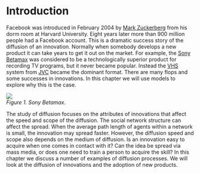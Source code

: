 # Introduction
Facebook was introduced in February 2004 by [Mark Zuckerberg](http://en.wikipedia.org/wiki/Mark_Zuckerberg) from his dorm room at Harvard University. Eight years later more than 900 million people had a Facebook account. This is a dramatic success story of the diffusion of an innovation. Normally when somebody develops a new product it can take years to get it out on the market. For example, the [Sony Betamax](http://en.wikipedia.org/wiki/Betamax) was considered to be a technologically superior product for recording TV programs, but it never became popular. Instead the [VHS](http://en.wikipedia.org/wiki/VHS) system from [JVC](http://en.wikipedia.org/wiki/JVC) became the dominant format. There are many flops and some successes in innovations. In this chapter we will use models to explore why this is the case.

![](https://raw.githubusercontent.com/comses/intro-to-abm/master/assets/images/Ch_12_Fig_1.png)<br>*Figure 1. Sony Betamax.*

The study of diffusion focuses on the attributes of innovations that affect the speed and scope of the diffusion. The social network structure can affect the spread. When the average path length of agents within a network is small, the innovation may spread faster. However, the diffusion speed and scope also depends on the medium of diffusion. Is an innovation easy to acquire when one comes in contact with it? Can the idea be spread via mass media, or does one need to train a person to acquire the skill?
In this chapter we discuss a number of examples of diffusion processes. We will look at the diffusion of innovations and the adoption of new products.
